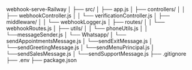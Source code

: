 webhook-serve-Railway
│
├── src/
│   ├── app.js
│   ├── controllers/
│   │   ├── webhookController.js
│   │   └── verificationController.js
│   ├── middleware/
│   │   └── webhookLogger.js
│   ├── routes/
│   │   └── webhookRoutes.js
│   ├── utils/
│   │   └── phoneUtils.js
│   │   └──messageSender.js
│   └── Whatsapp/
│       └── sendAppointmentsMessage.js
│       └──sendExitMessage.js
│       └──sendGreetingMessage.js
│       └──sendMenuPrincipal.js
│       └──sendSalesMessage.js
│       └──sendSupportMessage.js
├── .gitignore
├── .env
├── package.json
